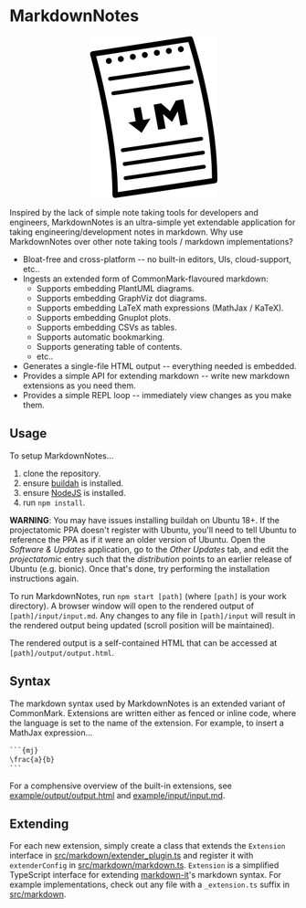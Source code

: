 # MarkdownNotes

<p align="center"><img src ="logo.png" alt="MarkdownNotes logo" /></p>

Inspired by the lack of simple note taking tools for developers and engineers, MarkdownNotes is an ultra-simple yet extendable application for taking engineering/development notes in markdown. Why use MarkdownNotes over other note taking tools / markdown implementations?

* Bloat-free and cross-platform -- no built-in editors, UIs, cloud-support, etc..
* Ingests an extended form of CommonMark-flavoured markdown:
  * Supports embedding PlantUML diagrams.
  * Supports embedding GraphViz dot diagrams.
  * Supports embedding LaTeX math expressions (MathJax / KaTeX).
  * Supports embedding Gnuplot plots.
  * Supports embedding CSVs as tables.
  * Supports automatic bookmarking.
  * Supports generating table of contents.
  * etc..
* Generates a single-file HTML output -- everything needed is embedded. 
* Provides a simple API for extending markdown -- write new markdown extensions as you need them.
* Provides a simple REPL loop -- immediately view changes as you make them.

## Usage

To setup MarkdownNotes...
1. clone the repository.
1. ensure [buildah](https://github.com/containers/buildah/blob/master/install.md) is installed.
1. ensure [NodeJS](https://nodejs.org) is installed.
1. run `npm install`.

  **WARNING**: You may have issues installing buildah on Ubuntu 18+. If the projectatomic PPA doesn't register with Ubuntu, you'll need to tell Ubuntu to reference the PPA as if it were an older version of Ubuntu. Open the *Software & Updates* application, go to the *Other Updates* tab, and edit the *projectatomic* entry such that the *distribution* points to an earlier release of Ubuntu (e.g. bionic). Once that's done, try performing the installation instructions again.

To run MarkdownNotes, run `npm start [path]` (where `[path]` is your work directory). A browser window will open to the rendered output of `[path]/input/input.md`. Any changes to any file in `[path]/input` will result in the rendered output being updated (scroll position will be maintained).

The rendered output is a self-contained HTML that can be accessed at `[path]/output/output.html`. 

## Syntax

The markdown syntax used by MarkdownNotes is an extended variant of CommonMark. Extensions are written either as fenced or inline code, where the language is set to the name of the extension. For example, to insert a MathJax expression...

````
```{mj}
\frac{a}{b}
```
````

For a comphensive overview of the built-in extensions, see [example/output/output.html](example/output/output.html) and [example/input/input.md](example/input/input.md).

## Extending

For each new extension, simply create a class that extends the `Extension` interface in [src/markdown/extender_plugin.ts](src/markdown/extender_plugin.ts) and register it with `extenderConfig` in [src/markdown/markdown.ts](src/markdown/markdown.ts). `Extension` is a simplified TypeScript interface for extending [markdown-it](https://github.com/markdown-it/markdown-it)'s markdown syntax. For example implementations, check out any file with a `_extension.ts` suffix in [src/markdown](src/markdown).
